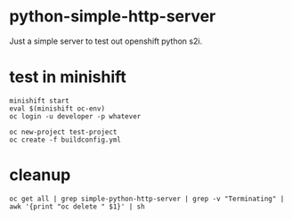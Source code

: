 # python-simple-http-server
Just a simple server to test out openshift python s2i.

# test in minishift
```
minishift start
eval $(minishift oc-env)
oc login -u developer -p whatever

oc new-project test-project
oc create -f buildconfig.yml
```

# cleanup
```
oc get all | grep simple-python-http-server | grep -v "Terminating" | awk '{print "oc delete " $1}' | sh
```
